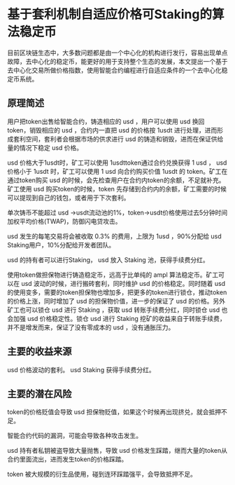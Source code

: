 # 基于套利机制自适应价格可Staking的算法稳定币

目前区块链生态中，大多数问题都是由一个中心化的机构进行发行，容易出现单点故障，去中心化的稳定币，能更好的用于支持整个生态的发展，本文提出一个基于去中心化交易所做价格指数，使用智能合约编程进行自适应条件的一个去中心化稳定币系统。

## 原理简述

用户把token出售给智能合约，铸造相应的 usd ，用户可以使用 usd 换回 token，销毁相应的  usd ，合约内一直把 usd 的价格按 1usdt 进行处理，进而形成套利空间，套利者会根据市场的供求进行 usd 的铸造和销毁，进而在保证供给量的情况下稳定 usd 价格。

 usd 价格大于1usdt时，矿工可以使用 1usdttoken通过合约兑换获得 1 usd ， usd  价格小于 1usdt 时，矿工可以使用 1 usd  向合约购买价值 1usdt 的 token。矿工在通过token购买 usd 的时候，会先检查用户在合约内token的余额，不足就补充。矿工使用 usd 购买token的时候，token 先存储到合约内的余额，矿工需要的时候可以提现到自己的钱包，或者用于下次套利。

单次铸币不能超过 usd ->usdt流动池的1%，token->usdt价格使用过去5分钟时间加权平均价格(TWAP)，防御闪电贷攻击。

 usd  发生的每笔交易将会被收取 0.3% 的费用，上限为 1usd ，90%分配给 usd Staking用户，10%分配给开发者团队。

 usd  的持有者可以进行Staking， usd 放入 Staking 池，获得手续费分红。

使用token做担保物进行铸造稳定币，远高于比单纯的 ampl 算法稳定币。矿工可以在 usd 波动的时候，进行搬砖套利，同时维护 usd 的价格稳定。同时随着 usd 的使用变多，需要的token担保物也增加多，把更多的token进行锁仓，推动token的价格上涨，同时增加了 usd 的担保物价值，进一步的保证了 usd 的价格。另外矿工也可以锁仓 usd 进行 Staking ，获取 usd 转账手续费分红，同时锁仓 usd 也会加强 usd 价格稳定性。锁仓 usd 进行 Staking 挖矿的收益来自于转账手续费，并不是增发而来，保证了没有零成本的 usd ，没有通胀压力。

## 主要的收益来源

 usd  价格波动的套利。
 usd  Staking 获得手续费分红。

## 主要的潜在风险

token的价格贬值会导致 usd 担保物贬值，如果这个时候再出现挤兑，就会抵押不足。

智能合约代码的漏洞，可能会导致各种攻击发生。

usd 持有者私钥被盗导致大量抛售，导致 usd 价格发生踩踏，继而大量的token从合约里面流出，进而发生token的价格踩踏。

token 被大规模的衍生品使用，碰到连环踩踏强平，会导致抵押不足。